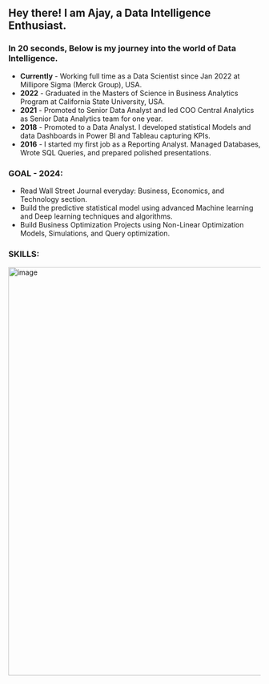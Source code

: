 ## Hey there! I am Ajay, a Data Intelligence Enthusiast. 

### In 20 seconds, Below is my journey into the world of Data Intelligence.

- **Currently** - Working full time as a Data Scientist since Jan 2022 at Millipore Sigma (Merck Group), USA.
- **2022** - Graduated in the Masters of Science in Business Analytics Program at California State University, USA.
- **2021** - Promoted to Senior Data Analyst and led COO Central Analytics as Senior Data Analytics team for one year.
- **2018** - Promoted to a Data Analyst.  I developed statistical Models and data Dashboards in Power BI and Tableau capturing KPIs.
- **2016** - I started my first job as a Reporting Analyst. Managed Databases, Wrote SQL Queries, and prepared polished presentations.

### GOAL - 2024:
- Read Wall Street Journal everyday: Business, Economics, and Technology section.
- Build the predictive statistical model using advanced Machine learning and Deep learning techniques and algorithms.
- Build Business Optimization Projects using Non-Linear Optimization Models, Simulations, and Query optimization.

### SKILLS:

<img width="816" alt="image" src="https://user-images.githubusercontent.com/64645859/200198014-31a95f54-b281-4ad3-9172-52fe55df4217.png">


